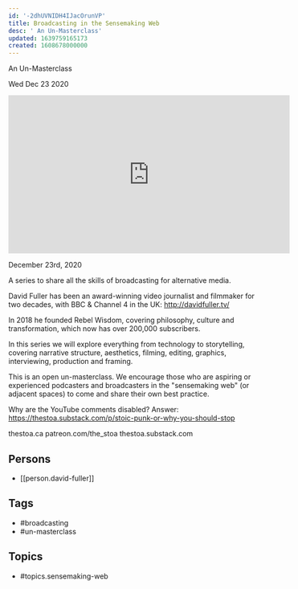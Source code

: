 ```yaml
---
id: '-2dhUVNIDH4IJacOrunVP'
title: Broadcasting in the Sensemaking Web
desc: ' An Un-Masterclass'
updated: 1639759165173
created: 1608678000000
---
```



 An Un-Masterclass

Wed Dec 23 2020

<iframe width="560" height="315" src="https://www.youtube.com/embed/-J4qMHqrcws" title="Broadcasting in the Sensemaking Web: An Un-Masterclass: Session 3 w/ David Fuller" frameborder="0" allow="accelerometer; autoplay; clipboard-write; encrypted-media; gyroscope; picture-in-picture" allowfullscreen ></iframe>

December 23rd, 2020

A series to share all the skills of broadcasting for alternative media.

David Fuller has been an award-winning video journalist and filmmaker for two decades, with BBC & Channel 4 in the UK: http://davidfuller.tv/

In 2018 he founded Rebel Wisdom, covering philosophy, culture and transformation, which now has over 200,000 subscribers.

In this series we will explore everything from technology to storytelling, covering narrative structure, aesthetics, filming, editing, graphics, interviewing, production and framing.

This is an open un-masterclass. We encourage those who are aspiring or experienced podcasters and broadcasters in the "sensemaking web" (or adjacent spaces) to come and share their own best practice.

Why are the YouTube comments disabled? Answer: https://thestoa.substack.com/p/stoic-punk-or-why-you-should-stop

thestoa.ca
patreon.com/the_stoa
thestoa.substack.com

## Persons

- [[person.david-fuller]]

## Tags

- #broadcasting
- #un-masterclass

## Topics

- #topics.sensemaking-web

